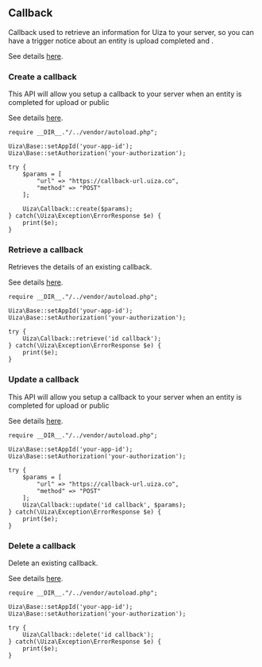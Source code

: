 ## Callback

Callback used to retrieve an information for Uiza to your server, so you can have a trigger notice about an entity is upload completed and .

See details [here](http://dev-ap-southeast-1-api.uizadev.io/docs/#api-Media_Callback).

### Create a callback

This API will allow you setup a callback to your server when an entity is completed for upload or public

See details [here](http://dev-ap-southeast-1-api.uizadev.io/docs/#api-Media_Callback-create_entity_callback).

````
require __DIR__."/../vendor/autoload.php";

Uiza\Base::setAppId('your-app-id');
Uiza\Base::setAuthorization('your-authorization');

try {
    $params = [
        "url" => "https://callback-url.uiza.co",
        "method" => "POST"
    ];

    Uiza\Callback::create($params);
} catch(\Uiza\Exception\ErrorResponse $e) {
    print($e);
}
````

### Retrieve a callback

Retrieves the details of an existing callback.

See details [here](http://dev-ap-southeast-1-api.uizadev.io/docs/#api-Media_Callback-get_entity_callback).

````
require __DIR__."/../vendor/autoload.php";

Uiza\Base::setAppId('your-app-id');
Uiza\Base::setAuthorization('your-authorization');

try {
    Uiza\Callback::retrieve('id callback');
} catch(\Uiza\Exception\ErrorResponse $e) {
    print($e);
}
````

### Update a callback

This API will allow you setup a callback to your server when an entity is completed for upload or public

See details [here](http://dev-ap-southeast-1-api.uizadev.io/docs/#api-Media_Callback-update_entity_callback).

````
require __DIR__."/../vendor/autoload.php";

Uiza\Base::setAppId('your-app-id');
Uiza\Base::setAuthorization('your-authorization');

try {
    $params = [
        "url" => "https://callback-url.uiza.co",
        "method" => "POST"
    ];
    Uiza\Callback::update('id callback', $params);
} catch(\Uiza\Exception\ErrorResponse $e) {
    print($e);
}
````

### Delete a callback

Delete an existing callback.

See details [here](http://dev-ap-southeast-1-api.uizadev.io/docs/#api-Media_Callback-delete_entity_callback).

````
require __DIR__."/../vendor/autoload.php";

Uiza\Base::setAppId('your-app-id');
Uiza\Base::setAuthorization('your-authorization');

try {
    Uiza\Callback::delete('id callback');
} catch(\Uiza\Exception\ErrorResponse $e) {
    print($e);
}
````
